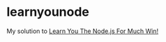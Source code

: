 # learnyounode
My solution to [Learn You The Node.js For Much Win!](https://github.com/rvagg/learnyounode)

